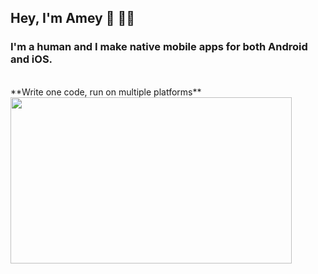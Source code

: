 ## Hey, I'm Amey :wave:  :man_technologist:

### I'm a human and I make native mobile apps for both Android and iOS.
<br>
  **Write one code, run on multiple platforms**
  <image src = "meme.jpg" width= "450" height= "266.625">


